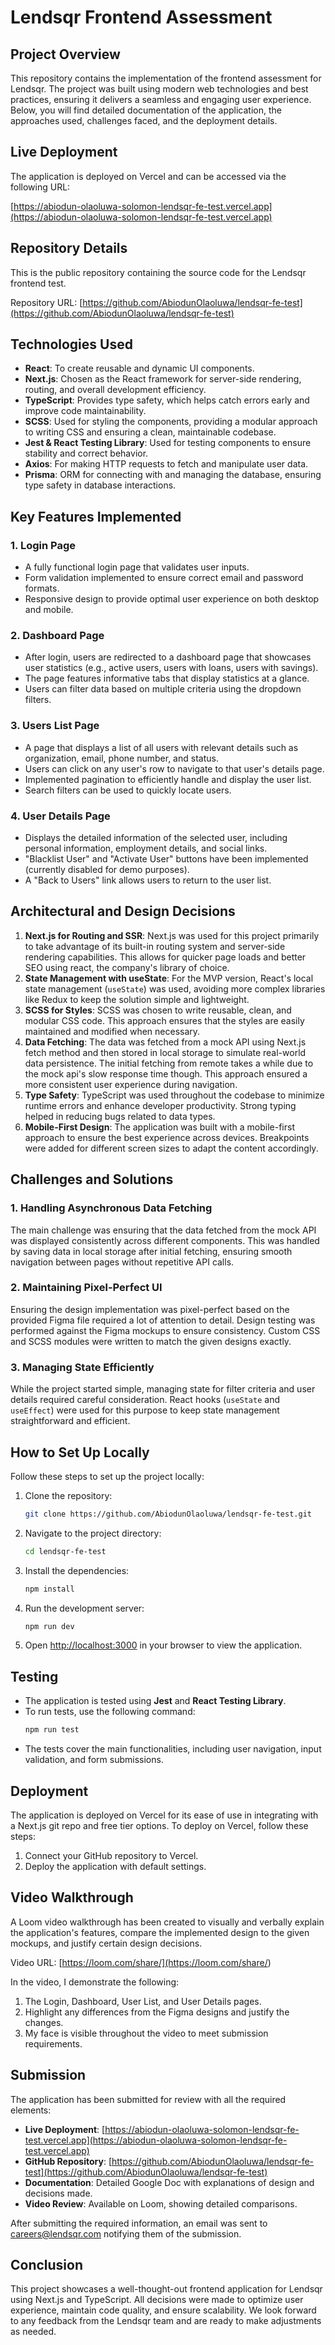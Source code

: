 # Lendsqr Frontend Assessment

## Project Overview

This repository contains the implementation of the frontend assessment for Lendsqr. The project was built using modern web technologies and best practices, ensuring it delivers a seamless and engaging user experience. Below, you will find detailed documentation of the application, the approaches used, challenges faced, and the deployment details.

## Live Deployment

The application is deployed on Vercel and can be accessed via the following URL:

[https://abiodun-olaoluwa-solomon-lendsqr-fe-test.vercel.app](https://abiodun-olaoluwa-solomon-lendsqr-fe-test.vercel.app)

## Repository Details

This is the public repository containing the source code for the Lendsqr frontend test.

Repository URL: [https://github.com/AbiodunOlaoluwa/lendsqr-fe-test](https://github.com/AbiodunOlaoluwa/lendsqr-fe-test)

## Technologies Used

- **React**: To create reusable and dynamic UI components.
- **Next.js**: Chosen as the React framework for server-side rendering, routing, and overall development efficiency.
- **TypeScript**: Provides type safety, which helps catch errors early and improve code maintainability.
- **SCSS**: Used for styling the components, providing a modular approach to writing CSS and ensuring a clean, maintainable codebase.
- **Jest & React Testing Library**: Used for testing components to ensure stability and correct behavior.
- **Axios**: For making HTTP requests to fetch and manipulate user data.
- **Prisma**: ORM for connecting with and managing the database, ensuring type safety in database interactions.

## Key Features Implemented

### 1. Login Page

- A fully functional login page that validates user inputs.
- Form validation implemented to ensure correct email and password formats.
- Responsive design to provide optimal user experience on both desktop and mobile.



### 2. Dashboard Page

- After login, users are redirected to a dashboard page that showcases user statistics (e.g., active users, users with loans, users with savings).
- The page features informative tabs that display statistics at a glance.
- Users can filter data based on multiple criteria using the dropdown filters.



### 3. Users List Page

- A page that displays a list of all users with relevant details such as organization, email, phone number, and status.
- Users can click on any user's row to navigate to that user's details page.
- Implemented pagination to efficiently handle and display the user list.
- Search filters can be used to quickly locate users.



### 4. User Details Page

- Displays the detailed information of the selected user, including personal information, employment details, and social links.
- "Blacklist User" and "Activate User" buttons have been implemented (currently disabled for demo purposes).
- A "Back to Users" link allows users to return to the user list.



## Architectural and Design Decisions

1. **Next.js for Routing and SSR**: Next.js was used for this project primarily to take advantage of its built-in routing system and server-side rendering capabilities. This allows for quicker page loads and better SEO using react, the company's library of choice.
2. **State Management with useState**: For the MVP version, React's local state management (`useState`) was used, avoiding more complex libraries like Redux to keep the solution simple and lightweight.
3. **SCSS for Styles**: SCSS was chosen to write reusable, clean, and modular CSS code. This approach ensures that the styles are easily maintained and modified when necessary.
4. **Data Fetching**: The data was fetched from a mock API using Next.js fetch method and then stored in local storage to simulate real-world data persistence. The initial fetching from remote takes a while due to the mock api's slow response time though. This approach ensured a more consistent user experience during navigation.
5. **Type Safety**: TypeScript was used throughout the codebase to minimize runtime errors and enhance developer productivity. Strong typing helped in reducing bugs related to data types.
6. **Mobile-First Design**: The application was built with a mobile-first approach to ensure the best experience across devices. Breakpoints were added for different screen sizes to adapt the content accordingly.

## Challenges and Solutions

### 1. Handling Asynchronous Data Fetching

The main challenge was ensuring that the data fetched from the mock API was displayed consistently across different components. This was handled by saving data in local storage after initial fetching, ensuring smooth navigation between pages without repetitive API calls.

### 2. Maintaining Pixel-Perfect UI

Ensuring the design implementation was pixel-perfect based on the provided Figma file required a lot of attention to detail. Design testing was performed against the Figma mockups to ensure consistency. Custom CSS and SCSS modules were written to match the given designs exactly.

### 3. Managing State Efficiently

While the project started simple, managing state for filter criteria and user details required careful consideration. React hooks (`useState` and `useEffect`) were used for this purpose to keep state management straightforward and efficient.

## How to Set Up Locally

Follow these steps to set up the project locally:

1. Clone the repository:

   ```bash
   git clone https://github.com/AbiodunOlaoluwa/lendsqr-fe-test.git
   ```

2. Navigate to the project directory:

   ```bash
   cd lendsqr-fe-test
   ```

3. Install the dependencies:

   ```bash
   npm install
   ```

4. Run the development server:

   ```bash
   npm run dev
   ```

5. Open [http://localhost:3000](http://localhost:3000) in your browser to view the application.

## Testing

- The application is tested using **Jest** and **React Testing Library**.
- To run tests, use the following command:
  ```bash
  npm run test
  ```
- The tests cover the main functionalities, including user navigation, input validation, and form submissions.

## Deployment

The application is deployed on Vercel for its ease of use in integrating with a Next.js git repo and free tier options. To deploy on Vercel, follow these steps:

1. Connect your GitHub repository to Vercel.
2. Deploy the application with default settings.

## Video Walkthrough

A Loom video walkthrough has been created to visually and verbally explain the application's features, compare the implemented design to the given mockups, and justify certain design decisions.

Video URL: [https://loom.com/share/](https://loom.com/share/<video-id>)

In the video, I demonstrate the following:

1. The Login, Dashboard, User List, and User Details pages.
2. Highlight any differences from the Figma designs and justify the changes.
3. My face is visible throughout the video to meet submission requirements.

## Submission

The application has been submitted for review with all the required elements:

- **Live Deployment**: [https://abiodun-olaoluwa-solomon-lendsqr-fe-test.vercel.app](https://abiodun-olaoluwa-solomon-lendsqr-fe-test.vercel.app)
- **GitHub Repository**: [https://github.com/AbiodunOlaoluwa/lendsqr-fe-test](https://github.com/AbiodunOlaoluwa/lendsqr-fe-test)
- **Documentation**: Detailed Google Doc with explanations of design and decisions made.
- **Video Review**: Available on Loom, showing detailed comparisons.

After submitting the required information, an email was sent to [careers@lendsqr.com](mailto\:careers@lendsqr.com) notifying them of the submission.

## Conclusion

This project showcases a well-thought-out frontend application for Lendsqr using Next.js and TypeScript. All decisions were made to optimize user experience, maintain code quality, and ensure scalability. We look forward to any feedback from the Lendsqr team and are ready to make adjustments as needed.

